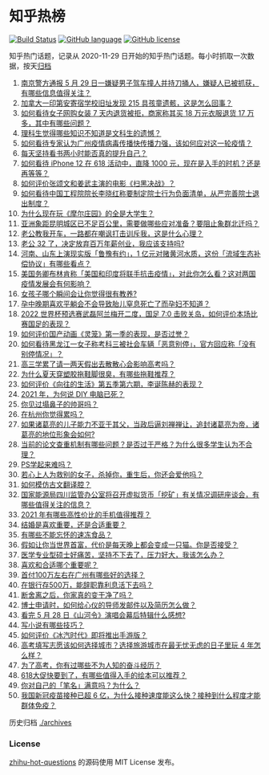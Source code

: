 # 知乎热榜
[![Build Status](https://github.com/ToWeLong/zhihu-hot-questions/workflows/CI/badge.svg)](https://github.com/ToWeLong/zhihu-hot-questions/actions)
[![GitHub language](https://img.shields.io/badge/language-golang-orange.svg)](https://golang.org/)
[![GitHub license](https://img.shields.io/github/license/ToWeLong/zhihu-hot-questions)](https://github.com/ToWeLong/zhihu-hot-questions/blob/main/LICENSE)

知乎热门话题，记录从 2020-11-29 日开始的知乎热门话题。每小时抓取一次数据，按天[归档](./archives)

<!-- BEGIN -->

1. [南京警方通报 5 月 29 日一嫌疑男子驾车撞人并持刀捅人，嫌疑人已被抓获，有哪些信息值得关注？](https://www.zhihu.com/question/462129219)
1. [加拿大一印第安寄宿学校旧址发现 215 具孩童遗骸，这是怎么回事？](https://www.zhihu.com/question/462022143)
1. [如何看待女子网购女装 7 天内退货被拒，商家称其买 18 万元衣服退货 17 万多，其中有哪些问题？](https://www.zhihu.com/question/462187108)
1. [理科生觉得哪些知识不知道是文科生的遗憾？](https://www.zhihu.com/question/270455074)
1. [如何看待专家认为广州疫情病毒传播快传播力强，该如何应对这一轮疫情？](https://www.zhihu.com/question/462060673)
1. [每天坚持看书两小时能否真的提升自己？](https://www.zhihu.com/question/451546101)
1. [如何看待 iPhone 12 在 618 活动中，直降 1000 元，现在是入手的时机？还是再等等？](https://www.zhihu.com/question/461312225)
1. [如何评价张颂文和姜武主演的电影《扫黑决战》？](https://www.zhihu.com/question/455752818)
1. [如何看待中国工程院院长李晓红称要制定院士行为负面清单，从严完善院士退出制度？](https://www.zhihu.com/question/462035659)
1. [为什么现在玩《摩尔庄园》的全是大学生？](https://www.zhihu.com/question/54190459)
1. [亚洲象距昆明城区已不足百公里，需要做哪些应对准备？要阻止象群北迁吗？](https://www.zhihu.com/question/462169548)
1. [老公教我开车，一路都在嘲讽打击训斥我，这是什么心理？](https://www.zhihu.com/question/457328565)
1. [老公 32 了，决定放弃百万年薪创业，我应该支持吗?](https://www.zhihu.com/question/447327404)
1. [河南、山东上演现实版「鲁豫有约」，1 亿元对赌黄河水质，这份「流域生态补偿协议」有哪些看点？](https://www.zhihu.com/question/461376984)
1. [美国务卿布林肯称「美国和印度将联手抗击疫情」，对此你怎么看？这对两国疫情发展会有何影响？](https://www.zhihu.com/question/462187161)
1. [女孩子哪个瞬间会让你觉得很有教养?](https://www.zhihu.com/question/364828906)
1. [孕中晚期喜欢平躺会不会导致胎儿窒息死亡了而孕妇不知道？](https://www.zhihu.com/question/412446157)
1. [2022 世界杯预选赛武磊阿兰梅开二度，国足 7:0 击败关岛，如何评价本场比赛国足的表现？](https://www.zhihu.com/question/462270082)
1. [如何评价国产动画《灵笼》第一季的表现，是否过誉？](https://www.zhihu.com/question/460671702)
1. [如何看待黑龙江一女子称考科三被社会车辆「恶意别停」，官方回应称「没有别停情况」？](https://www.zhihu.com/question/461986606)
1. [高三学累了请一两天假出去散散心会影响高考吗？](https://www.zhihu.com/question/429739425)
1. [为什么夏天穿塑胶拖鞋脚很臭，有哪些拖鞋推荐？](https://www.zhihu.com/question/30068966)
1. [如何评价《向往的生活》第五季第六期，李诞陈赫的表现？](https://www.zhihu.com/question/461948636)
1. [2021 年，为何说 DIY 电脑已死？](https://www.zhihu.com/question/458733560)
1. [你见过塌鼻子的帅哥吗？](https://www.zhihu.com/question/272575994)
1. [在杭州你觉得累吗？](https://www.zhihu.com/question/334468884)
1. [如果诸葛亮的儿子能力不亚于其父，当政后逼刘禅禅让，追封诸葛亮为帝，诸葛亮的地位形象会如何?](https://www.zhihu.com/question/461502132)
1. [当前的论文查重机制有哪些问题？是否过于严格？为什么很多学生认为不合理？](https://www.zhihu.com/question/461310040)
1. [PS学起来难吗？](https://www.zhihu.com/question/450407500)
1. [若心上人为救别的女子，杀掉你，重生后，你还会爱他吗？](https://www.zhihu.com/question/453623418)
1. [如何模仿古文翻译腔？](https://www.zhihu.com/question/61017028)
1. [国家能源局四川监管办公室将召开虚拟货币「挖矿」有关情况调研座谈会，有哪些值得关注的信息？](https://www.zhihu.com/question/461664450)
1. [2021 年有哪些高性价比的手机值得推荐？](https://www.zhihu.com/question/413851618)
1. [结婚是喜欢重要，还是合适重要？](https://www.zhihu.com/question/460938067)
1. [有哪些不能忘怀的速冻食品？](https://www.zhihu.com/question/22528844)
1. [假如让你当世界首富，代价是每天晚上都会变成一只猫。你是否接受？](https://www.zhihu.com/question/461811694)
1. [医学专业型硕士好痛苦，坚持不下去了，压力好大，我该怎么办？](https://www.zhihu.com/question/322249099)
1. [喜欢和合适哪个重要呢？](https://www.zhihu.com/question/459841372)
1. [首付100万左右在广州有哪些好的选择？](https://www.zhihu.com/question/461992727)
1. [在银行存500万，能辞职靠利息活下去吗？](https://www.zhihu.com/question/347518117)
1. [断舍离之后，你家真的变干净了吗？](https://www.zhihu.com/question/461287259)
1. [博士申请时，如何给心仪的导师发邮件以及简历怎么做？](https://www.zhihu.com/question/390877622)
1. [看完 5 月 28 日《山河令》演唱会幕后特辑什么感想?](https://www.zhihu.com/question/461930253)
1. [写小说有哪些技巧？](https://www.zhihu.com/question/31275139)
1. [如何评价《冰汽时代》即将推出手游版？](https://www.zhihu.com/question/460675839)
1. [高考填写志愿该如何选择城市？选择旅游城市在最无忧无虑的日子里玩 4 年怎么样？](https://www.zhihu.com/question/461473516)
1. [为了高考，你有过哪些不为人知的奋斗经历？](https://www.zhihu.com/question/461699971)
1. [618大促快要到了，有哪些值得入手的绘本可以推荐？](https://www.zhihu.com/question/461403833)
1. [你对自己的「笔名」满意吗？为什么？](https://www.zhihu.com/question/462088461)
1. [我国新冠疫苗接种已超 6 亿，为什么接种速度能这么快？接种到什么程度才能群体免疫？](https://www.zhihu.com/question/462054245)

<!-- END -->

历史归档 [./archives](./archives)


### License
[zhihu-hot-questions](https://github.com/towelong/zhihu-hot-questions) 的源码使用 MIT License 发布。